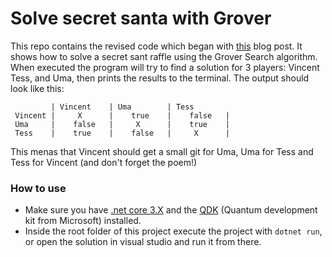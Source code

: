 # Solve secret santa with Grover

This repo contains the revised code which began with [this](https://vincent.frl/quantum-secret-santa/) blog post. It shows how to solve a secret sant raffle using the Grover Search algorithm.
When executed the program will try to find a solution for 3 players:  Vincent Tess, and Uma, then prints the results to the terminal. The output should look like this: 
```
         | Vincent    | Uma        | Tess
 Vincent |     X      |    true    |    false   |
 Uma     |    false   |     X      |    true    |
 Tess    |    true    |    false   |     X      |
```
This menas that Vincent should get a small git for Uma, Uma for Tess and Tess for Vincent (and don't forget the poem!)

### How to use
- Make sure you have [.net core 3.X](https://dotnet.microsoft.com/download/dotnet-core) and the [QDK](https://docs.microsoft.com/en-us/quantum/quickstarts/) (Quantum development kit from Microsoft) installed.
- Inside the root folder of this project execute the project with `dotnet run`, or open the solution in visual studio and run it from there.
